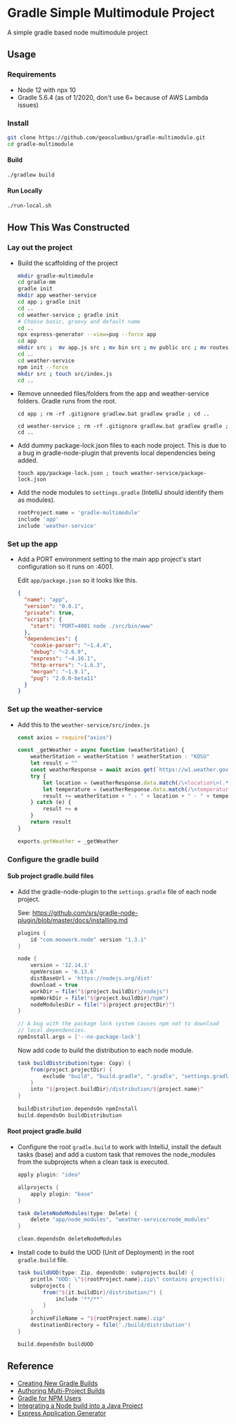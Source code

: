 # Gradle Simple Multimodule Project

A simple gradle based node multimodule project

## Usage

### Requirements
* Node 12 with npx 10
* Gradle 5.6.4 (as of 1/2020, don't use 6+ because of AWS Lambda issues)

### Install

```bash
git clone https://github.com/geocolumbus/gradle-multimodule.git
cd gradle-multimodule
```

#### Build

```bash
./gradlew build
```

#### Run Locally

```bash
./run-local.sh
```

## How This Was Constructed

### Lay out the project

* Build the scaffolding of the project

  ```bash
  mkdir gradle-multimodule
  cd gradle-mm
  gradle init
  mkdir app weather-service
  cd app ; gradle init
  cd ..
  cd weather-service ; gradle init
  # Choose basic, groovy and default name
  cd ..
  npx express-generator --view=pug --force app
  cd app
  mkdir src ;  mv app.js src ; mv bin src ; mv public src ; mv routes src
  cd ..
  cd weather-service
  npm init --force
  mkdir src ; touch src/index.js
  cd ..
  ```

* Remove unneeded files/folders from the app and weather-service folders. Gradle runs from the root.

  ```cd app ; rm -rf .gitignore gradlew.bat gradlew gradle ; cd ..```
  
  ```cd weather-service ; rm -rf .gitignore gradlew.bat gradlew gradle ; cd ..```
  
* Add dummy package-lock.json files to each node project. This is due to a bug
  in gradle-node-plugin that prevents local dependencies being added.
  
  ```touch app/package-lock.json ; touch weather-service/package-lock.json```

* Add the node modules to ```settings.gradle``` (IntelliJ should identify them as modules).
  ```gradle
  rootProject.name = 'gradle-multimodule'
  include 'app'
  include 'weather-service'
  ```

### Set up the app

* Add a PORT environment setting to the main app project's start configuration so it runs on :4001.

  Edit ```app/package.json``` so it looks like this.

  ```json
  {
    "name": "app",
    "version": "0.0.1",
    "private": true,
    "scripts": {
      "start": "PORT=4001 node ./src/bin/www"
    },
    "dependencies": {
      "cookie-parser": "~1.4.4",
      "debug": "~2.6.9",
      "express": "~4.16.1",
      "http-errors": "~1.6.3",
      "morgan": "~1.9.1",
      "pug": "2.0.0-beta11"
    }
  }
  ```

### Set up the weather-service

* Add this to the ```weather-service/src/index.js```

  ```javascript
  const axios = require("axios")
  
  const _getWeather = async function (weatherStation) {
      weatherStation = weatherStation ? weatherStation : "KOSU"
      let result = ""
      const weatherResponse = await axios.get(`https://w1.weather.gov/xml/current_obs/${weatherStation}.xml`)
      try {
          let location = (weatherResponse.data.match(/\<location\>(.*)\<\/location\>/))[1]
          let temperature = (weatherResponse.data.match(/\<temperature_string\>(.*)\<\/temperature_string\>/))[1]
          result += weatherStation + " - " + location + " - " + temperature
      } catch (e) {
          result += e
      }
      return result
  }

  exports.getWeather = _getWeather
  ```

### Configure the gradle build

#### Sub project gradle.build files

* Add the gradle-node-plugin to the ```settings.gradle``` file of each node project.

  See: https://github.com/srs/gradle-node-plugin/blob/master/docs/installing.md

  ```gradle
  plugins {
      id "com.moowork.node" version "1.3.1"
  }

  node {
      version = '12.14.1'
      npmVersion = '6.13.6'
      distBaseUrl = 'https://nodejs.org/dist'
      download = true
      workDir = file("${project.buildDir}/nodejs")
      npmWorkDir = file("${project.buildDir}/npm")
      nodeModulesDir = file("${project.projectDir}")
  }

  // A bug with the package lock system causes npm not to download
  // local dependencies.
  npmInstall.args = ['--no-package-lock']
  ```            
  Now add code to build the distribution to each node module.
    
  ```gradle
  task buildDistribution(type: Copy) {
      from(project.projectDir) {
          exclude "build", "build.gradle", ".gradle", "settings.gradle"
      }
      into "${project.buildDir}/distribution/${project.name}"
  }
    
  buildDistribution.dependsOn npmInstall
  build.dependsOn buildDistribution
  ```
  
#### Root project gradle.build 

* Configure the root ```gradle.build``` to work with IntelliJ, install the default tasks (base) and add a custom task that removes the node_modules from the subprojects when a clean task is executed.

  ```gradle
  apply plugin: "idea"
  
  allprojects {
      apply plugin: "base"
  }
  
  task deleteNodeModules(type: Delete) {
      delete "app/node_modules", "weather-service/node_modules"
  }
  
  clean.dependsOn deleteNodeModules 
  ```
  
* Install code to build the UOD (Unit of Deployment) in the root ```gradle.build``` file.

  ```gradle
  task buildUOD(type: Zip, dependsOn: subprojects.build) {
      println "UOD: \"${rootProject.name}.zip\" contains project(s): " + subprojects.name
      subprojects {
          from("${it.buildDir}/distribution/") {
              include '**/**'
          }
      }
      archiveFileName = "${rootProject.name}.zip"
      destinationDirectory = file('./build/distribution')
  }

  build.dependsOn buildUOD
  ```

## Reference

* [Creating New Gradle Builds](https://guides.gradle.org/creating-new-gradle-builds/)
* [Authoring Multi-Project Builds](https://docs.gradle.org/5.6.2/userguide/multi_project_builds.html#header)
* [Gradle for NPM Users](https://seesparkbox.com/foundry/gradle_for_npm_users)
* [Integrating a Node build into a Java Project](https://dzone.com/articles/integrating-java-and-npm-builds-using-gradle)
* [Express Application Generator](https://expressjs.com/en/starter/generator.html)
